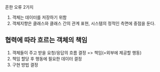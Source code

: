 흔한 오류 2가지
1. 객체는 데이터를 저장하기 위함
2. 객체지향은 클래스와 클래스 간의 관계 표현, 시스템의 정적인 측면에 중점을 둔다.
## 협력에 따라 흐르는 객체의 책임
1. 객체들이 주고 받을 요청/응답의 흐름 결정 => 책임(=외부에 제공할 행동)
2. 책임 할당 후 행동에 필요한 데이터 결정
3. 구현 방법 결정